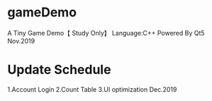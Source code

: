 # gameDemo
A Tiny Game Demo【 Study Only】
Language:C++
Powered By Qt5
                          Nov.2019



# Update Schedule
1.Account Login
2.Count Table
3.UI optimization
                          Dec.2019
